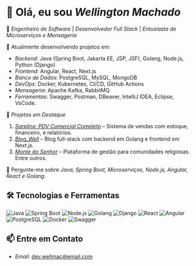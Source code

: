 # 👋 Olá, eu sou *Wellington Machado*  

🎯 *Engenheiro de Software* | *Desenvolvedor Full Stack* | *Entusiasta de Microserviços e Mensageria*

🌱 Atualmente desenvolvendo projetos em:
- *Backend*: Java (Spring Boot, Jakarta EE, JSP, JSF), Golang, Node.js, Python (Django)
- *Frontend*: Angular, React, Next.js
- *Banco de Dados*: PostgreSQL, MySQL, MongoDB
- *DevOps*: Docker, Kubernetes, CI/CD, GitHub Actions
- *Mensageria*: Apache Kafka, RabbitMQ  
- *Ferramentas*: Swagger, Postman, DBeaver, IntelliJ IDEA, Eclipse, VsCode.

🚀 *Projetos em Destaque*  
1. *[Sarplinx: PDV Comercial Completo](#)* – Sistema de vendas com estoque, financeiro, e relatórios.  
2. *[Blog_Well](#)* – Blog full-stack com backend em Golang e frontend em Next.js.  
3. *[Monte do Senhor](#)* – Plataforma de gestão para comunidades religiosas.
Entre outros.

💬 Pergunte-me sobre *Java, Spring Boot, Microserviços, Node.js, Angular, React e Golang*.

## 🛠️ Tecnologias e Ferramentas  
![Java](https://img.shields.io/badge/Java-ED8B00?style=for-the-badge&logo=java&logoColor=white)
![Spring Boot](https://img.shields.io/badge/Spring_Boot-6DB33F?style=for-the-badge&logo=spring&logoColor=white)
![Node.js](https://img.shields.io/badge/Node.js-43853D?style=for-the-badge&logo=node.js&logoColor=white)
![Golang](https://img.shields.io/badge/Go-00ADD8?style=for-the-badge&logo=go&logoColor=white)
![Django](https://img.shields.io/badge/Django-092E20?style=for-the-badge&logo=django&logoColor=white)
![React](https://img.shields.io/badge/React-61DAFB?style=for-the-badge&logo=react&logoColor=black)
![Angular](https://img.shields.io/badge/Angular-DD0031?style=for-the-badge&logo=angular&logoColor=white)
![PostgreSQL](https://img.shields.io/badge/PostgreSQL-336791?style=for-the-badge&logo=postgresql&logoColor=white)
![Docker](https://img.shields.io/badge/Docker-2496ED?style=for-the-badge&logo=docker&logoColor=white)
![Swagger](https://img.shields.io/badge/Swagger-85EA2D?style=for-the-badge&logo=swagger&logoColor=black)

## 📫 Entre em Contato  
- *Email*: dev.wellmac@email.com  

